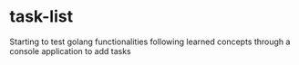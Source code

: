 # task-list
Starting to test golang functionalities following learned concepts through a console application to add tasks
